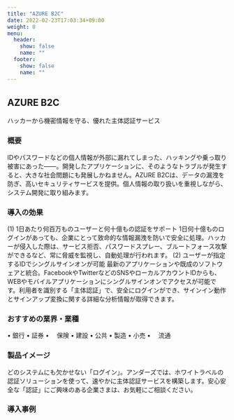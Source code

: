 ```yaml
---
title: "AZURE B2C"
date: 2022-02-23T17:03:34+09:00
weight: 0
menu:
  header:
    show: false
    name: ""
  footer:
    show: false
    name: ""
---
```


## AZURE B2C　
ハッカーから機密情報を守る、優れた主体認証サービス

### 概要　
IDやパスワードなどの個人情報が外部に漏れてしまった、ハッキングや乗っ取り被害にあった――。開発したアプリケーションに、そのようなトラブルが発生すると、大きな社会問題にも発展しかねません。AZURE B2Cは、データの漏洩を防ぎ、高いセキュリティサービスを提供。個人情報の取り扱いを重視しながら、システム開発に取り組みます。

### 導入の効果
(1)	1日あたり何百万ものユーザーと何十億もの認証をサポート
1日何十億ものログインがあっても、企業にとって致命的な情報漏洩を防いで安全に処理。ハッカーが侵入した際は、サービス拒否、パスワードスプレー、ブルートフォース攻撃ができるなど、常に脅威を監視し、自動処理が行われます。
(2)	ユーザーが指定するIDでシングルサインオンが可能
最新のアプリケーションや既成のソフトウェアと統合。FacebookやTwitterなどのSNSやローカルアカウントIDからも、WEBやモバイルアプリケーションにシングルサインオンでアクセスが可能です。利用者を識別する「主体認証」で、安全にログインができ、サインイン動作とサインアップ変換に関する詳細な分析情報が取得できます。

### おすすめの業界・業種
•	銀行
•	証券
•	　保険
•	建設
•	公共
•	製造
•	小売
•	　流通

### 製品イメージ
どのシステムにも欠かせない「ログイン」。アンダーズでは、ホワイトラベルの認証ソリューションを使って、速やかに主体認証サービスを構築します。安心安全な「認証」にご興味のある企業さまは、お気軽にご相談ください。

### 導入事例